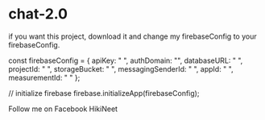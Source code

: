 # chat-2.0

if you want this project, download it and change my firebaseConfig to your firebaseConfig.

const firebaseConfig = {
    apiKey: " ",
    authDomain: "",
    databaseURL: " ",
    projectId: " ",
    storageBucket: " ",
    messagingSenderId: " ",
    appId: " ",
    measurementId: " "
  };
  
  // initialize firebase
  firebase.initializeApp(firebaseConfig);

Follow me on Facebook HikiNeet
